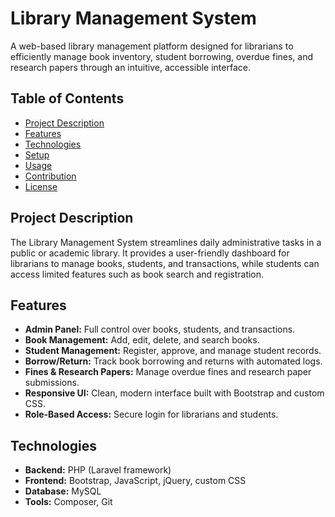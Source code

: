 # Library Management System

A web-based library management platform designed for librarians to efficiently manage book inventory, student borrowing, overdue fines, and research papers through an intuitive, accessible interface.

## Table of Contents

- [Project Description](#project-description)
- [Features](#features)
- [Technologies](#technologies)
- [Setup](#setup)
- [Usage](#usage)
- [Contribution](#contribution)
- [License](#license)

## Project Description

The Library Management System streamlines daily administrative tasks in a public or academic library. It provides a user-friendly dashboard for librarians to manage books, students, and transactions, while students can access limited features such as book search and registration.

## Features

- **Admin Panel:** Full control over books, students, and transactions.
- **Book Management:** Add, edit, delete, and search books.
- **Student Management:** Register, approve, and manage student records.
- **Borrow/Return:** Track book borrowing and returns with automated logs.
- **Fines & Research Papers:** Manage overdue fines and research paper submissions.
- **Responsive UI:** Clean, modern interface built with Bootstrap and custom CSS.
- **Role-Based Access:** Secure login for librarians and students.

## Technologies

- **Backend:** PHP (Laravel framework)
- **Frontend:** Bootstrap, JavaScript, jQuery, custom CSS
- **Database:** MySQL
- **Tools:** Composer, Git
